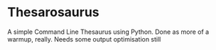 # Thesarosaurus
A simple Command Line Thesaurus using Python.
Done as more of a warmup, really.
Needs some output optimisation still
